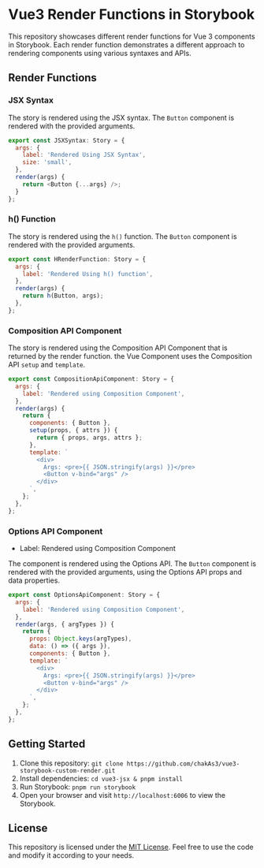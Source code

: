 # Vue3 Render Functions in Storybook

This repository showcases different render functions for Vue 3 components in Storybook. Each render function demonstrates a different approach to rendering components using various syntaxes and APIs.

## Render Functions

### JSX Syntax

The story is rendered using the JSX syntax. The `Button` component is rendered with the provided arguments.

```javascript
export const JSXSyntax: Story = {
  args: {
    label: 'Rendered Using JSX Syntax',
    size: 'small',
  },
  render(args) {
    return <Button {...args} />;
  }
};
```

### h() Function

The story is rendered using the `h()` function. The `Button` component is rendered with the provided arguments.

```javascript
export const HRenderFunction: Story = {
  args: {
    label: 'Rendered Using h() function',
  },
  render(args) {
    return h(Button, args);
  },
};
```

### Composition API Component

The story is rendered using the Composition API Component that is returned by  the render function.  the Vue Component uses the Composition API `setup` and `template`.

```javascript
export const CompositionApiComponent: Story = {
  args: {
    label: 'Rendered using Composition Component',
  },
  render(args) {
    return {
      components: { Button },
      setup(props, { attrs }) {
        return { props, args, attrs };
      },
      template: `
        <div>
          Args: <pre>{{ JSON.stringify(args) }}</pre> 
          <Button v-bind="args" />
        </div>
      `,
    };
  },
};
```

### Options API Component

- Label: Rendered using Composition Component

The component is rendered using the Options API. The `Button` component is rendered with the provided arguments, using the Options API props and data properties.

```javascript
export const OptionsApiComponent: Story = {
  args: {
    label: 'Rendered using Composition Component',
  },
  render(args, { argTypes }) {
    return {
      props: Object.keys(argTypes),
      data: () => ({ args }),
      components: { Button },
      template: `
        <div>
          Args: <pre>{{ JSON.stringify(args) }}</pre>
          <Button v-bind="args" />
        </div>
      `,
    };
  },
};
```

## Getting Started

1. Clone this repository: `git clone https://github.com/chakAs3/vue3-storybook-custom-render.git`
2. Install dependencies: `cd vue3-jsx & pnpm install`
3. Run Storybook: `pnpm run storybook`
4. Open your browser and visit `http://localhost:6006` to view the Storybook.

## License

This repository is licensed under the [MIT License](LICENSE). Feel free to use the code and modify it according to your needs.
